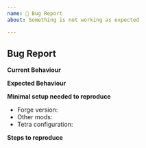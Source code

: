 ```yaml
---
name: 🐛 Bug Report
about: Something is not working as expected

---
```


## Bug Report

**Current Behaviour**

**Expected Behaviour**

**Minimal setup needed to reproduce**
- Forge version: 
- Other mods: 
- Tetra configuration:

**Steps to reproduce**
